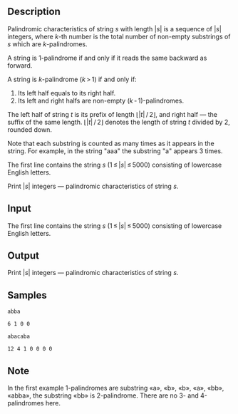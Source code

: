 ## Description

<div><p>Palindromic characteristics of string <span class="tex-span"><i>s</i></span> with length <span class="tex-span">|<i>s</i>|</span> is a sequence of <span class="tex-span">|<i>s</i>|</span> integers, where <span class="tex-span"><i>k</i></span>-th number is the total number of non-empty substrings of <span class="tex-span"><i>s</i></span> which are <span class="tex-span"><i>k</i></span>-palindromes.</p><p>A string is <span class="tex-span">1</span>-palindrome if and only if it reads the same backward as forward.</p><p>A string is <span class="tex-span"><i>k</i></span>-palindrome (<span class="tex-span"><i>k</i> &gt; 1</span>) if and only if: </p><ol> <li> Its left half equals to its right half. </li><li> Its left and right halfs are non-empty (<span class="tex-span"><i>k</i> - 1</span>)-palindromes. </li></ol><p>The left half of string <span class="tex-span"><i>t</i></span> is its prefix of length <span class="tex-span">⌊|<i>t</i>| / 2⌋</span>, and right half&nbsp;— the suffix of the same length. <span class="tex-span">⌊|<i>t</i>| / 2⌋</span> denotes the length of string <span class="tex-span"><i>t</i></span> divided by <span class="tex-span">2</span>, rounded down.</p><p>Note that each substring is counted as many times as it appears in the string. For example, in the string "aaa" the substring "a" appears 3 times.</p></div><div class="input-specification"><p>The first line contains the string <span class="tex-span"><i>s</i></span> (<span class="tex-span">1 ≤ |<i>s</i>| ≤ 5000</span>) consisting of lowercase English letters.</p></div><div class="output-specification"><p>Print <span class="tex-span">|<i>s</i>|</span> integers&nbsp;— palindromic characteristics of string <span class="tex-span"><i>s</i></span>.</p></div>

## Input

<p>The first line contains the string <span class="tex-span"><i>s</i></span> (<span class="tex-span">1 ≤ |<i>s</i>| ≤ 5000</span>) consisting of lowercase English letters.</p>

## Output

<p>Print <span class="tex-span">|<i>s</i>|</span> integers&nbsp;— palindromic characteristics of string <span class="tex-span"><i>s</i></span>.</p>

## Samples

```input1
abba

```

```output1
6 1 0 0 

```






```input2
abacaba

```

```output2
12 4 1 0 0 0 0 

```




## Note

<p>In the first example 1-palindromes are substring «a», «b», «b», «a», «bb», «abba», the substring «bb» is 2-palindrome. There are no 3- and 4-palindromes here.</p>
